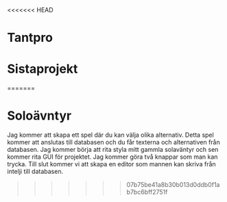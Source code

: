 <<<<<<< HEAD
# Tantpro
# Sistaprojekt
=======
# Soloävntyr
Jag kommer att skapa ett spel där du kan välja olika alternativ. 
Detta spel kommer att anslutas till databasen och du får texterna och alternativen från databasen. Jag kommer börja att rita styla mitt gammla 
solaväntyr och sen kommer rita GUI för projektet. Jag kommer göra två knappar som man kan trycka.
Till slut kommer vi att skapa en editor som mannen kan skriva från intelji till databasen.
>>>>>>> 07b75be41a8b30b013d0ddb0f1ab7bc6bff2751f
